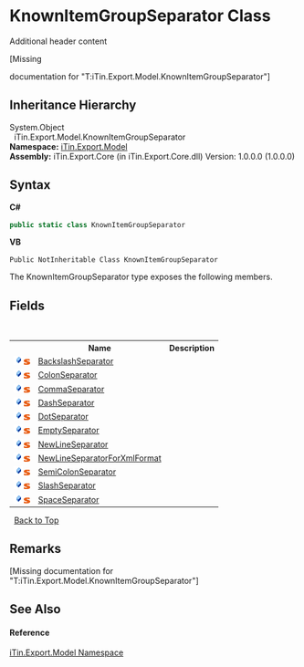 # KnownItemGroupSeparator Class
Additional header content 

\[Missing <summary> documentation for "T:iTin.Export.Model.KnownItemGroupSeparator"\]


## Inheritance Hierarchy
System.Object<br />&nbsp;&nbsp;iTin.Export.Model.KnownItemGroupSeparator<br />
**Namespace:**&nbsp;<a href="ef57ffcc-e95e-b212-5a46-9aa6f5a3511f">iTin.Export.Model</a><br />**Assembly:**&nbsp;iTin.Export.Core (in iTin.Export.Core.dll) Version: 1.0.0.0 (1.0.0.0)

## Syntax

**C#**<br />
``` C#
public static class KnownItemGroupSeparator
```

**VB**<br />
``` VB
Public NotInheritable Class KnownItemGroupSeparator
```

The KnownItemGroupSeparator type exposes the following members.


## Fields
&nbsp;<table><tr><th></th><th>Name</th><th>Description</th></tr><tr><td>![Public field](media/pubfield.gif "Public field")![Static member](media/static.gif "Static member")</td><td><a href="c25c62ca-50eb-1423-94bd-178d78b9b669">BackslashSeparator</a></td><td /></tr><tr><td>![Public field](media/pubfield.gif "Public field")![Static member](media/static.gif "Static member")</td><td><a href="acbaf0cf-e2e8-6fa1-5a95-62229b5066b9">ColonSeparator</a></td><td /></tr><tr><td>![Public field](media/pubfield.gif "Public field")![Static member](media/static.gif "Static member")</td><td><a href="1ed1e203-578e-00e2-07f9-0748ddd5f5aa">CommaSeparator</a></td><td /></tr><tr><td>![Public field](media/pubfield.gif "Public field")![Static member](media/static.gif "Static member")</td><td><a href="ed213169-37f2-7964-a62d-2829d1dbd673">DashSeparator</a></td><td /></tr><tr><td>![Public field](media/pubfield.gif "Public field")![Static member](media/static.gif "Static member")</td><td><a href="40e43a98-d356-f5f7-f6a4-8f1cd4d886ec">DotSeparator</a></td><td /></tr><tr><td>![Public field](media/pubfield.gif "Public field")![Static member](media/static.gif "Static member")</td><td><a href="1ebcf6e8-ae44-b56d-ff6e-bd6bc7139d21">EmptySeparator</a></td><td /></tr><tr><td>![Public field](media/pubfield.gif "Public field")![Static member](media/static.gif "Static member")</td><td><a href="dde562c4-aac0-a69e-7a6c-c686cdab3f49">NewLineSeparator</a></td><td /></tr><tr><td>![Public field](media/pubfield.gif "Public field")![Static member](media/static.gif "Static member")</td><td><a href="4edc1029-72a6-96ff-8f1f-ee22af455799">NewLineSeparatorForXmlFormat</a></td><td /></tr><tr><td>![Public field](media/pubfield.gif "Public field")![Static member](media/static.gif "Static member")</td><td><a href="b73ac2c4-ec80-9551-7d62-ddf5be74108c">SemiColonSeparator</a></td><td /></tr><tr><td>![Public field](media/pubfield.gif "Public field")![Static member](media/static.gif "Static member")</td><td><a href="db1faf8f-88d6-c7c4-8508-9b8fcbbe2e79">SlashSeparator</a></td><td /></tr><tr><td>![Public field](media/pubfield.gif "Public field")![Static member](media/static.gif "Static member")</td><td><a href="d7e9da38-9b10-a315-70d3-352f776da6b0">SpaceSeparator</a></td><td /></tr></table>&nbsp;
<a href="#knownitemgroupseparator-class">Back to Top</a>

## Remarks
\[Missing <remarks> documentation for "T:iTin.Export.Model.KnownItemGroupSeparator"\]

## See Also


#### Reference
<a href="ef57ffcc-e95e-b212-5a46-9aa6f5a3511f">iTin.Export.Model Namespace</a><br />